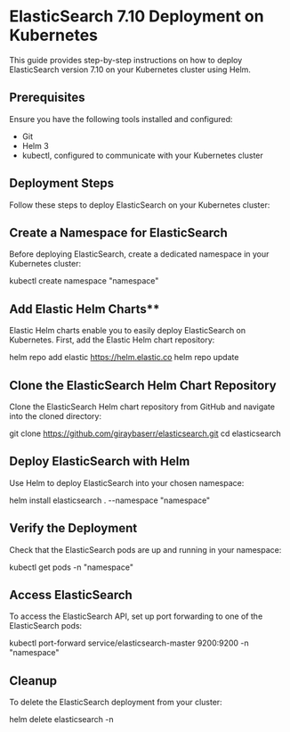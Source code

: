 # ElasticSearch 7.10 Deployment on Kubernetes

This guide provides step-by-step instructions on how to deploy ElasticSearch version 7.10 on your Kubernetes cluster using Helm.

## Prerequisites

Ensure you have the following tools installed and configured:
- Git
- Helm 3
- kubectl, configured to communicate with your Kubernetes cluster

## Deployment Steps

Follow these steps to deploy ElasticSearch on your Kubernetes cluster:

## Create a Namespace for ElasticSearch

   Before deploying ElasticSearch, create a dedicated namespace in your Kubernetes cluster:

   kubectl create namespace "namespace"

## Add Elastic Helm Charts**

   Elastic Helm charts enable you to easily deploy ElasticSearch on Kubernetes. First, add the Elastic Helm chart repository:

   helm repo add elastic https://helm.elastic.co
   helm repo update

## Clone the ElasticSearch Helm Chart Repository

Clone the ElasticSearch Helm chart repository from GitHub and navigate into the cloned directory:

git clone https://github.com/giraybaserr/elasticsearch.git
cd elasticsearch

## Deploy ElasticSearch with Helm

Use Helm to deploy ElasticSearch into your chosen namespace:

helm install elasticsearch . --namespace "namespace"

## Verify the Deployment

Check that the ElasticSearch pods are up and running in your namespace:

kubectl get pods -n "namespace"

## Access ElasticSearch

To access the ElasticSearch API, set up port forwarding to one of the ElasticSearch pods:

kubectl port-forward service/elasticsearch-master 9200:9200 -n "namespace"

## Cleanup

To delete the ElasticSearch deployment from your cluster:

helm delete elasticsearch -n <namespace>


